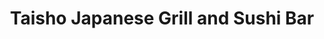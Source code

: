 ---
layout: place
title: "Taisho Japanese Grill and Sushi Bar"
permalink: /texas/cypress/taisho-japanese-grill-and-sushi-bar.html
stateAbbr: TX
stateName: Texas
cityName: Cypress
seo:
  name: "Taisho Japanese Grill and Sushi Bar"
  type: Restaurant
  links: http://www.itaisho.com/
description: "Taisho Japanese Grill and Sushi Bar serves delicious sushi in Cypress, Texas. Try fresh Japanese dishes for a great dining experience. "
place_id: ChIJtbCZImDWQIYRb8_78HkaVtk
photos:
  - name: >-
      places/ChIJtbCZImDWQIYRb8_78HkaVtk/photos/AeeoHcKIVo4g2o08xaqEUuha5sCUa7VF1MGNYJQQDxXfwN_vFJTHom3oxghoyC23KzFQwDAmsPKlMxhtp9_Stkg3BO9u_k47L1PG2zIclsrbTI-Wfw4VpxEefCJXgT2Z0ahIkUv-dLdDqowy40x0kW-eAOmX3Hf2I4fZP6BHVaJC2ac40qgfCu8hu2HSe8DCnUXgcH_wZnP8L3jUSmf18-AJxHJcFdUojfCKQ1tlLQTWCdeaZgJPu48MGUKLIXLnFAHTNoyx4f9c-xnDuTwV3CAArHlW4SZEMA-iMJ7wp0LCIy1qQg
    widthPx: 4032
    heightPx: 3024
    authorAttributions:
      - displayName: Taisho Japanese Grill and Sushi Bar
        uri: https://maps.google.com/maps/contrib/112471903442666577520
        photoUri: >-
          https://lh3.googleusercontent.com/a-/ALV-UjWcJk_GhhbG0RehpRM_tEh5Ogl9rMS8NmHNtN6r1At_qDclcyU=s100-p-k-no-mo
    flagContentUri: >-
      https://www.google.com/local/imagery/report/?cb_client=maps_api_places.places_api&image_key=!1e10!2sAF1QipOY9Q7RPsHb7AxNblQcQhADiGMxDUT1IafDZUGy&hl=en-US
    googleMapsUri: >-
      https://www.google.com/maps/place//data=!3m4!1e2!3m2!1sAF1QipOY9Q7RPsHb7AxNblQcQhADiGMxDUT1IafDZUGy!2e10!4m2!3m1!1s0x8640d6602299b0b5:0xd9561a79f0fbcf6f
  - name: >-
      places/ChIJtbCZImDWQIYRb8_78HkaVtk/photos/AeeoHcJrLvFSKrGb-APIx1Uvl6SK_FdHl-ZqhWENpid-ZxZhYU9PUthD5pBUE_ROhNU0xVtFZ2hc9MCbL5J6dwujDGkwi319Z2ATG21pKC6oKKzHe0vDNR1QkhuHEnTIFzpNMghNt-6j46-PEshS1bvFw3evClLqQf9-U0k1PGIqlqzQlMTTW2zpMx7Jlz0dsCm6bJ7y8VgNIxQkedJletR72nGsFXPqnJRVw_Deh09GYQkgdmM3RCXN17LdbL2-CX6lQpPUYDxGLSx29wi56PdNeooavR2_iqR5HMvNa11X1A6E4A
    widthPx: 664
    heightPx: 374
    authorAttributions:
      - displayName: Taisho Japanese Grill and Sushi Bar
        uri: https://maps.google.com/maps/contrib/112471903442666577520
        photoUri: >-
          https://lh3.googleusercontent.com/a-/ALV-UjWcJk_GhhbG0RehpRM_tEh5Ogl9rMS8NmHNtN6r1At_qDclcyU=s100-p-k-no-mo
    flagContentUri: >-
      https://www.google.com/local/imagery/report/?cb_client=maps_api_places.places_api&image_key=!1e10!2sAF1QipOk0BmVLl4N1eDqaC77H4z1W7jaxmLmgBNB_5So&hl=en-US
    googleMapsUri: >-
      https://www.google.com/maps/place//data=!3m4!1e2!3m2!1sAF1QipOk0BmVLl4N1eDqaC77H4z1W7jaxmLmgBNB_5So!2e10!4m2!3m1!1s0x8640d6602299b0b5:0xd9561a79f0fbcf6f
  - name: >-
      places/ChIJtbCZImDWQIYRb8_78HkaVtk/photos/AeeoHcIMmshwY-psgLcIRJjfnDpjgwaddo20PmtDCRfr_NZWkRedIIW1QBwavkwC2KgI5sIHzE_54A2U8G7K9DmZe0NAy5bofij0VpVKXd-zCk3c8O6Rx_f0BJVLmTQzxuG6i_C83wDYtEOR3ePpVkfAy513d3I6T_Xv9y6MIi4V-iuUZaXUl0Wh60zBeFe53YdkbM7A3uBqtxnpJXqIRksN1RzYovhpZt7wxgGRXqA8byQQf_aeeV_iZNd6Eyt8x4gpkqrGia7p7760Kax1OYrPrWhr2G2gVOBKxwHCSEjNd2Fuw4yL9DZtq566zNM7OcXS_4zp5t-c3bR3ulMsBNIN-l3-M5coz-ElhPYpfHsiT6hq0mjT1J-I2uZjselXGwgZsDchdsXyijWn6m6PUiuetzwX68t1QQf3dB55SEr7gxrp4rs-
    widthPx: 3000
    heightPx: 4000
    authorAttributions:
      - displayName: Rafael Jimenez
        uri: https://maps.google.com/maps/contrib/117140607322531519922
        photoUri: >-
          https://lh3.googleusercontent.com/a-/ALV-UjXMAUB03-ryUn6DtSIgmlL8ljSx3DUSPaeXMG0G296bIsdNjisk=s100-p-k-no-mo
    flagContentUri: >-
      https://www.google.com/local/imagery/report/?cb_client=maps_api_places.places_api&image_key=!1e10!2sCIHM0ogKEICAgIDnle6AkwE&hl=en-US
    googleMapsUri: >-
      https://www.google.com/maps/place//data=!3m4!1e2!3m2!1sCIHM0ogKEICAgIDnle6AkwE!2e10!4m2!3m1!1s0x8640d6602299b0b5:0xd9561a79f0fbcf6f
  - name: >-
      places/ChIJtbCZImDWQIYRb8_78HkaVtk/photos/AeeoHcIBT5Kg_s9BEiraQ7Z1TojV9fjwMB72_ZKeiDYs8XTmUQPnPopmWL_oe-lAKEI9l6bVj4wAkKs0fIavs54Zow5we1hqT1EvchRbeYPQJDkAxpLCbySDQLAON4B4DQuK9S9WuTZz2P028oUuatphC-8uF_G2uk65sStXhg7DsD-4QCMt89cgA0bMJ-S6mSgXS6onua2lgzKqDv1oWJdfx14VqvUD2AoaPq5TvrIFoeHdH1Vk_2DJJnd8YlFg-RZAq2dXhghXUGcpzMjC96-gi8xWN1cFjpIoe8MEJf4wEesZ_oBlV62U8Q-e7J7AQ9xqlUpL65TpcL3SHZiqPn4PBUlBVX1gW-jEej_AMohzhPMY5T_qqU4vlllnH_DQGwvfdqkfzaqfvJ_st2AG0qXm2obC57vY2g3U5pBs7HCnsUYcSg
    widthPx: 3024
    heightPx: 4032
    authorAttributions:
      - displayName: Kenny L.
        uri: https://maps.google.com/maps/contrib/111118079815776600139
        photoUri: >-
          https://lh3.googleusercontent.com/a-/ALV-UjU304maI_AXhAkhfH-dyv28QAxDtkp74sfrtY455nLZQpltu9jgtQ=s100-p-k-no-mo
    flagContentUri: >-
      https://www.google.com/local/imagery/report/?cb_client=maps_api_places.places_api&image_key=!1e10!2sCIHM0ogKEICAgIDWi7jofA&hl=en-US
    googleMapsUri: >-
      https://www.google.com/maps/place//data=!3m4!1e2!3m2!1sCIHM0ogKEICAgIDWi7jofA!2e10!4m2!3m1!1s0x8640d6602299b0b5:0xd9561a79f0fbcf6f
  - name: >-
      places/ChIJtbCZImDWQIYRb8_78HkaVtk/photos/AeeoHcIVpAnyyIxUlXQpbjnFEh_MzYsC0M_0McnDV92HvuwcBuRLp20wCtKgSUAEUigouEFmUl8uxKcg0We2OAfU94q0Qh_2IIEY1EWlWfvcomzXW1pGZ2O8ccH6hxkPFyXI3LiH4U_khfI4jDNY1-S5q912ekETRKAgT4cmrhuKLjTNhsN80MN1Apl9vOaFstFF5g2dgwFgppyw_6aepXAKxEO8EKHkMkc-rAaHyTmWgzi3x0IBS005rEzrBg-Wb8QLpzwYEsT4IvVG1cV-JAwbei6HzGJ6-Q6uLPW9BoOM_TGAvR_Pc7zRQzewNxmvxr2Ak6860kw2ClF7mUnu9FINSJ_dTtbkLiEJT0kKTS_6W8GSl_eyrnHdahUy5gG8t450b08GUqtUF_Noz5EIcXq292oAqAtYT2lvJsIDJHQNkbU7tA
    widthPx: 3000
    heightPx: 4000
    authorAttributions:
      - displayName: Rafael Jimenez
        uri: https://maps.google.com/maps/contrib/117140607322531519922
        photoUri: >-
          https://lh3.googleusercontent.com/a-/ALV-UjXMAUB03-ryUn6DtSIgmlL8ljSx3DUSPaeXMG0G296bIsdNjisk=s100-p-k-no-mo
    flagContentUri: >-
      https://www.google.com/local/imagery/report/?cb_client=maps_api_places.places_api&image_key=!1e10!2sCIHM0ogKEICAgIDnle6AAw&hl=en-US
    googleMapsUri: >-
      https://www.google.com/maps/place//data=!3m4!1e2!3m2!1sCIHM0ogKEICAgIDnle6AAw!2e10!4m2!3m1!1s0x8640d6602299b0b5:0xd9561a79f0fbcf6f
  - name: >-
      places/ChIJtbCZImDWQIYRb8_78HkaVtk/photos/AeeoHcITreoZcI9_aD34cYqx1lYTeKWx08fFCG7cluNaAcWKk3yKzzqaYfwI7kJYJkpktPLRfgnB4v89G7aQWsdT0lmno1d8QDSBON9YJ8lBZU945BuPkeWV6cYVLXhOxdIEbd3QQN9pPrKFhttO6xUmTFY4l9WUngxG1HTl5J2WAUcZNc-QC8P97YOFV316HDObGPwfGGoY5xqI_aGEaT0Jok6S9CvxG1KBkqzvJZpqARQSTsdcNwqPWYTU1t_KwpGlJn66g0T8Dm4GdGeFklJ8rqht-e_kcUw-EOfS7f-bV-8LRATxWOI0xha-TbmaKNrZf_s_ugeBiI7jBc1D5PcBk3Kow4oBiw9-1IikYKWqGi3moVDGEkjSEP8tNQ9HPHMx8mh2OThdD2zl-PSpQHX8q0n1Ik5z080Y2WgDmp1N5VvK570
    widthPx: 3000
    heightPx: 4000
    authorAttributions:
      - displayName: Rafael Jimenez
        uri: https://maps.google.com/maps/contrib/117140607322531519922
        photoUri: >-
          https://lh3.googleusercontent.com/a-/ALV-UjXMAUB03-ryUn6DtSIgmlL8ljSx3DUSPaeXMG0G296bIsdNjisk=s100-p-k-no-mo
    flagContentUri: >-
      https://www.google.com/local/imagery/report/?cb_client=maps_api_places.places_api&image_key=!1e10!2sCIHM0ogKEICAgIDnle6A4wE&hl=en-US
    googleMapsUri: >-
      https://www.google.com/maps/place//data=!3m4!1e2!3m2!1sCIHM0ogKEICAgIDnle6A4wE!2e10!4m2!3m1!1s0x8640d6602299b0b5:0xd9561a79f0fbcf6f
  - name: >-
      places/ChIJtbCZImDWQIYRb8_78HkaVtk/photos/AeeoHcKRpOPGUhucMJmG0UDZubrO5vBmDnzJLul9crPro8PryW1c5a3NUB9clwUjk4mjR1YhJxF1aI7hPdMP2iZaLvCTGATEUUtHZd5rV1xQYlI5bx3EL2H8ZzSNasqJCSUrcodCUMUDuUqFESoCNwF6pYk91WfTi-dNhbbBwID0tEDw7pQO3RuZPFH6RSi3Pq7PGtu8LeYPWsOqRd800oMTBMwxVPJ1BDHHStMpqLCUoWMFrhKiYaCwk5zFiw3Ux2SrbchkEBkLeeZgzfHV9xYpP2iX80XAoYVwILNE3NjDHTyGWcNyRYh9nt2e2S531Ydh4QvI9iEjuj9kYVA1KXL4sVX2P_D80ewxUpY46Vpg17ilT5k0p7oY6CfuDND85Cjv2OTN5ZiWnbNuw-2iYwcgTI7dUfc4v2FMwGT7OLAD9N5Fdw
    widthPx: 4032
    heightPx: 3024
    authorAttributions:
      - displayName: Michael Chan
        uri: https://maps.google.com/maps/contrib/103127393389769103325
        photoUri: >-
          https://lh3.googleusercontent.com/a-/ALV-UjXPGZMYgnozYz9_DDOmlZQ_Z7IkqWQd6C6gZvb9HtbUCs3mSuE-vQ=s100-p-k-no-mo
    flagContentUri: >-
      https://www.google.com/local/imagery/report/?cb_client=maps_api_places.places_api&image_key=!1e10!2sCIHM0ogKEICAgICGku_rJw&hl=en-US
    googleMapsUri: >-
      https://www.google.com/maps/place//data=!3m4!1e2!3m2!1sCIHM0ogKEICAgICGku_rJw!2e10!4m2!3m1!1s0x8640d6602299b0b5:0xd9561a79f0fbcf6f
  - name: >-
      places/ChIJtbCZImDWQIYRb8_78HkaVtk/photos/AeeoHcLIyFFG6X7Cc4Vj_V26OyywHw6dW8QIz0DruUPI6OE5C4e-0DYMRQ_i07mzeG7OxfSe79286SiZzNnXifIlWrpotZf9H3emps1OK-P5zLUcqYJai-83qic57ey4O-GVWDjhuvEYlHgJH8Q4gHqv_wnjl8Kn_UE17uNl-1vmntj7qFgsOdEuX2nvNi34Qmu0s-TsQ6DT-YVyszWQQrXWZlW3EeNqnD3YVpabse2cLTNyrJw3CmLmoZTfiiRRvZruHHIV7MxSgqcmAELlmTPyZHbtQ9ZkQXYmtqkpZENrWqMb7LjVLE9edsNBoCOXmpfBJhZasQehYQJiTiH5frRBsB2ZQVVwOMa1lX6iFNyU4Sdsd4I0RZr7lL3Gmb8z23r1IFuyarQbBqz-gzA4hNDFdPTAJpsJq3LpPrssxEi4Tz_1b2T9
    widthPx: 3024
    heightPx: 4032
    authorAttributions:
      - displayName: norah
        uri: https://maps.google.com/maps/contrib/116321597411286653454
        photoUri: >-
          https://lh3.googleusercontent.com/a-/ALV-UjUWVZK6VP-Zc4WUssplEZNN_BOysxdykb7kNyu14tXhy7LU7vlPUA=s100-p-k-no-mo
    flagContentUri: >-
      https://www.google.com/local/imagery/report/?cb_client=maps_api_places.places_api&image_key=!1e10!2sCIHM0ogKEICAgMCwtO-G6QE&hl=en-US
    googleMapsUri: >-
      https://www.google.com/maps/place//data=!3m4!1e2!3m2!1sCIHM0ogKEICAgMCwtO-G6QE!2e10!4m2!3m1!1s0x8640d6602299b0b5:0xd9561a79f0fbcf6f
  - name: >-
      places/ChIJtbCZImDWQIYRb8_78HkaVtk/photos/AeeoHcJRmFm_8X66uz42al70JVfs0fKpqfDpiKdnNN-EWa6HVPhqTunjNjf79XyF5o3FwbvGHhDp61SN37k3f6UIbtIRN8PCHgnR5Oww4btcQt4w0hWrEcAc_qap9-iX3mTrSRkfxg0UARpwbZuVcuQzGp7Hxu4AYZQvn-NaZx-SPWfptPA_5iDfRCU-NCt8CUOEVQSttmdPFiSsndJx_-WuhfviVgmoOtR-slrOYWdFjHQ1cS-euGcD4783Cgdq2IFhKVxied4zk0unHGvGjLvpFBjjVBLp-cKECYHpLNobJ8qx98d_cdE_YP5aVu6O5vN49tYjVoEgULfk4otfzBmbvvBcfnCCc2BbDSnegDs_YgmVkmkS1e0oZbcJvwpTaEuOKXxtD8W0C0R2zCnvMtQowPIUTUKL-fXSg-k__nZ1Nb7Ywg
    widthPx: 1868
    heightPx: 4000
    authorAttributions:
      - displayName: D Lim
        uri: https://maps.google.com/maps/contrib/110791198133053784293
        photoUri: >-
          https://lh3.googleusercontent.com/a/ACg8ocLB12f13u1Q-J-S8suC3ux_T8OMq65LSKqt3tpbQRNYvTikQA=s100-p-k-no-mo
    flagContentUri: >-
      https://www.google.com/local/imagery/report/?cb_client=maps_api_places.places_api&image_key=!1e10!2sCIHM0ogKEICAgIDbx9Syag&hl=en-US
    googleMapsUri: >-
      https://www.google.com/maps/place//data=!3m4!1e2!3m2!1sCIHM0ogKEICAgIDbx9Syag!2e10!4m2!3m1!1s0x8640d6602299b0b5:0xd9561a79f0fbcf6f
  - name: >-
      places/ChIJtbCZImDWQIYRb8_78HkaVtk/photos/AeeoHcIt8eM1i0EdPUhMyzl9T4Dr0TQLPJJH2pZUBw9LMLTp7HzlWM3cr-5BvWLAQMAjz19NGufRj-3RxAfZHd7iQVQyv6VjKkmkzUWyJ3oHIeaNq5VparE7Oxl1gtDsoMXhIHnLKCTpLisDpu0-Wp8uxK0Gb181F9vRmctyH8r6WW8hZtg6vutRF6XR9fQAHZKFWp-w2h3YDzlT77UP8LXnb9sIEnPo3wbvj12uRiQju5YpGL6FCn976iWe-d2LuAJeD9jUlev2KofqsIEXqt9YB2dD8n_FyFUitutKe3TaaW51PuJO9Yru3Wv53K9rRLk4Fgi3Ph0X6JW91VTEwzRa6jHnXywdQI28qTPA3nniLN2o97wTcG618leExM2mUAOtS47YQIu3uXpbK_2jsNfwqTLwJN7t_TLk4zNMDHTe5NVJxhoY
    widthPx: 4032
    heightPx: 3024
    authorAttributions:
      - displayName: Jesscia Ma
        uri: https://maps.google.com/maps/contrib/111534620088939166686
        photoUri: >-
          https://lh3.googleusercontent.com/a-/ALV-UjXAho2qF8mmv4XagUJbHOKD7VGQ8HQTJRuanLrTc9upDSx13p3UtQ=s100-p-k-no-mo
    flagContentUri: >-
      https://www.google.com/local/imagery/report/?cb_client=maps_api_places.places_api&image_key=!1e10!2sCIHM0ogKEICAgICx8rfO4gE&hl=en-US
    googleMapsUri: >-
      https://www.google.com/maps/place//data=!3m4!1e2!3m2!1sCIHM0ogKEICAgICx8rfO4gE!2e10!4m2!3m1!1s0x8640d6602299b0b5:0xd9561a79f0fbcf6f
address: '9955 Barker Cypress Rd #102, Cypress, TX 77433, USA'
street: '9955 Barker Cypress Rd #102'
city: Cypress
state: TX
zip: '77433'
country: USA
neighborhood: Cypress
latitude: '29.922521'
longitude: '-95.688432'
accessibility_options:
  wheelchairAccessibleParking: true
  wheelchairAccessibleEntrance: true
  wheelchairAccessibleRestroom: true
  wheelchairAccessibleSeating: true
business_status: OPERATIONAL
name: Taisho Japanese Grill and Sushi Bar
google_maps_links:
  directionsUri: >-
    https://www.google.com/maps/dir//''/data=!4m7!4m6!1m1!4e2!1m2!1m1!1s0x8640d6602299b0b5:0xd9561a79f0fbcf6f!3e0
  placeUri: https://maps.google.com/?cid=15660733865263877999
  writeAReviewUri: >-
    https://www.google.com/maps/place//data=!4m3!3m2!1s0x8640d6602299b0b5:0xd9561a79f0fbcf6f!12e1
  reviewsUri: >-
    https://www.google.com/maps/place//data=!4m4!3m3!1s0x8640d6602299b0b5:0xd9561a79f0fbcf6f!9m1!1b1
  photosUri: >-
    https://www.google.com/maps/place//data=!4m3!3m2!1s0x8640d6602299b0b5:0xd9561a79f0fbcf6f!10e5
primary_type: Japanese Restaurant
opening_hours:
  regular: null
  current: null
secondary_opening_hours:
  regular:
    weekdayDescriptions: null
    type: null
  current:
    weekdayDescriptions: null
    type: null
phone: (281) 213-4537
price_level: PRICE_LEVEL_MODERATE
price_range: null
rating: '4.1'
rating_count: 584
website: http://www.itaisho.com/
reviews: null
parking_options: null
payment_options: null
allow_dogs: null
curbside_pickup: null
delivery: null
dine_in: null
good_for_children: null
good_for_groups: null
good_for_sports: null
live_music: null
menu_for_children: null
outdoor_seating: null
reservable: null
restroom: null
serves_beer: null
serves_breakfast: null
serves_brunch: null
serves_cocktails: null
serves_coffee: null
serves_dinner: null
serves_dessert: null
serves_lunch: null
serves_vegetarian_food: null
serves_wine: null
takeout: null
summary: null

---
